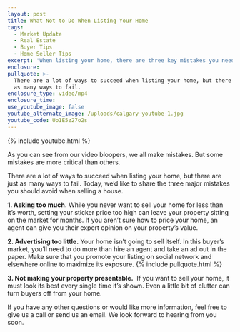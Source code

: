 ```yaml
---
layout: post
title: What Not to Do When Listing Your Home
tags:
  - Market Update
  - Real Estate
  - Buyer Tips
  - Home Seller Tips
excerpt: 'When listing your home, there are three key mistakes you need to avoid.'
enclosure:
pullquote: >-
  There are a lot of ways to succeed when listing your home, but there are just
  as many ways to fail.
enclosure_type: video/mp4
enclosure_time:
use_youtube_image: false
youtube_alternate_image: /uploads/calgary-youtube-1.jpg
youtube_code: Uo1E5z27o2s
---
```



{% include youtube.html %}

As you can see from our video bloopers, we all make mistakes. But some mistakes are more critical than others.

There are a lot of ways to succeed when listing your home, but there are just as many ways to fail. Today, we’d like to share the three major mistakes you should avoid when selling a house.

**1. Asking too much.** While you never want to sell your home for less than it’s worth, setting your sticker price too high can leave your property sitting on the market for months. If you aren’t sure how to price your home, an agent can give you their expert opinion on your property’s value.

**2. Advertising too little.** Your home isn’t going to sell itself. In this buyer’s market, you’ll need to do more than hire an agent and take an ad out in the paper. Make sure that you promote your listing on social network and elsewhere online to maximize its exposure. {% include pullquote.html %}

**3. Not making your property presentable.**&nbsp; If you want to sell your home, it must look its best every single time it’s shown. Even a little bit of clutter can turn buyers off from your home.

If you have any other questions or would like more information, feel free to give us a call or send us an email. We look forward to hearing from you soon.